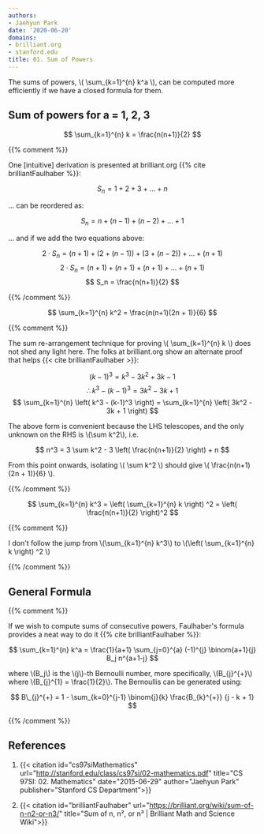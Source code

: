 ```yaml
---
authors:
- Jaehyun Park
date: '2020-06-20'
domains:
- brilliant.org
- stanford.edu
title: 01. Sum of Powers
---
```


The sums of powers, \\( \sum_{k=1}^{n} k^a \\), can be computed more efficiently if we have a closed formula for them.

## Sum of powers for a = 1, 2, 3

$$ \sum_{k=1}^{n} k = \frac{n(n+1)}{2} $$

{{% comment %}}

One [intuitive] derivation is presented at brilliant.org {{% cite brilliantFaulhaber %}}:

$$ S_n = 1 + 2 + 3 + ... + n $$

... can be reordered as:

$$ S_n = n + (n-1) + (n-2) + ... + 1 $$

... and if we add the two equations above:

$$ 2 \cdot S_n = (n + 1) + (2 + (n-1)) + (3 + (n-2)) + ... + (n + 1) $$
$$ 2 \cdot S_n = (n + 1) + (n + 1) + (n + 1) + ... + (n + 1) $$
$$ S_n = \frac{n(n+1)}{2} $$

{{% /comment %}}

$$ \sum_{k=1}^{n} k^2 = \frac{n(n+1)(2n + 1)}{6} $$

{{% comment %}}

The sum re-arrangement technique for proving \\( \sum_{k=1}^{n} k \\) does not shed any light here. The folks at brilliant.org show an alternate proof that helps {{< cite brilliantFaulhaber >}}:

$$ (k−1)^3 = k^3 - 3k^2 + 3k - 1 $$
$$ \therefore k^3 - (k-1)^3 = 3k^2 - 3k + 1 $$
$$ \sum_{k=1}^{n} \left( k^3 - (k-1)^3 \right) = \sum_{k=1}^{n} \left( 3k^2 - 3k + 1 \right) $$

The above form is convenient because the LHS telescopes, and the only unknown on the RHS is \\(\sum k^2\\), i.e.

$$ n^3 = 3 \sum k^2 - 3 \left( \frac{n(n+1)}{2} \right) + n $$

From this point onwards, isolating \\( \sum k^2 \\) should give \\( \frac{n(n+1)(2n + 1)}{6} \\).

{{% /comment %}}

$$ \sum_{k=1}^{n} k^3 = \left( \sum_{k=1}^{n} k \right) ^2 = \left( \frac{n(n+1)}{2} \right)^2 $$

{{% comment %}}

I don't follow the jump from \\(\sum_{k=1}^{n} k^3\\) to \\(\left( \sum_{k=1}^{n} k \right) ^2 \\)

{{% /comment %}}

## General Formula

{{% comment %}}

If we wish to compute sums of consecutive powers, Faulhaber's formula provides a neat way to do it {{% cite brilliantFaulhaber %}}:

$$ \sum_{k=1}^{n} k^a = \frac{1}{a+1} \sum_{j=0}^{a} (-1)^{j} \binom{a+1}{j} B_j n^{a+1-j} $$

where \\(B_j\\) is the \\(j\\)-th Bernoulli number, more specifically, \\(B_{j}^{+}\\) where \\(B_{j}^{1} = \frac{1}{2}\\). The Bernoullis can be generated using:

$$ B\_{j}^{+} = 1 - \sum_{k=0}^{j-1} \binom{j}{k} \frac{B_{k}^{+}} {j - k + 1} $$

{{% /comment %}}

## References

1. {{< citation
    id="cs97siMathematics"
    url="http://stanford.edu/class/cs97si/02-mathematics.pdf"
    title="CS 97SI: 02. Mathematics"
    date="2015-06-29"
    author="Jaehyun Park"
    publisher="Stanford CS Department">}}

1. {{< citation
    id="brilliantFaulhaber"
    url="https://brilliant.org/wiki/sum-of-n-n2-or-n3/"
    title="Sum of n, n², or n³ | Brilliant Math and Science Wiki">}}
